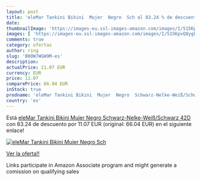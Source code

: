 ```yaml
---
layout: post
title: 'eleMar Tankini Bikini  Mujer  Negro  Sch al 83.24 % de descuento'
date: 
thumbnailImage: 'https://images-eu.ssl-images-amazon.com/images/I/515KpvQ8ygL._SL200_.jpg'
images: [ 'https://images-eu.ssl-images-amazon.com/images/I/515KpvQ8ygL._SL200_.jpg' ]
comments: true
category: ofertas
author: ring
slug: 'B00W7WGW9M-es'
description:
actualPrice: 11.07 EUR
currency: EUR
price: 11.07
comparePrice: 66.04 EUR
inStock: true
prodname: 'eleMar Tankini Bikini  Mujer  Negro  Schwarz-Nelke-Weiß/Schwarz   42D'
country: 'es'
---
```


Está [eleMar Tankini Bikini  Mujer  Negro  Schwarz-Nelke-Weiß/Schwarz   42D](https://www.amazon.es/dp/B00W7WGW9M/?tag=tolees-21) con 83.24 de descuento por 11.07 EUR (original: 66.04 EUR) en el siguiente enlace!

[![eleMar Tankini Bikini  Mujer  Negro  Sch](https://images-eu.ssl-images-amazon.com/images/I/515KpvQ8ygL._SL200_.jpg)](https://www.amazon.es/dp/B00W7WGW9M/?tag=tolees-21)

[Ver la oferta!!](https://www.amazon.es/dp/B00W7WGW9M/?tag=tolees-21)

Links participate in Amazon Associate program and might generate a comission on qualifying sales


